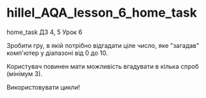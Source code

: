 # hillel_AQA_lesson_6_home_task
home_task
ДЗ 4, 5
Урок 6 

Зробити гру, в якій потрібно відгадати ціле число, яке "загадав" комп'ютер у діапазоні від 0 до 10.

Користувач повинен мати можливість вгадувати в кілька спроб (мінімум 3).

Використовувати цикли!
